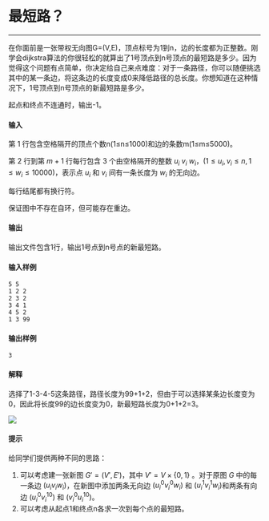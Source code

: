 # 最短路？

---

在你面前是一张带权无向图G=(V,E)，顶点标号为1到n，边的长度都为正整数。刚学会dijkstra算法的你很轻松的就算出了1号顶点到n号顶点的最短路是多少。因为觉得这个问题有点简单，你决定给自己来点难度：对于一条路径，你可以随便挑选其中的某一条边，将这条边的长度变成0来降低路径的总长度。你想知道在这种情况下，1号顶点到n号顶点的新最短路是多少。

起点和终点不连通时，输出-1。

#### 输入

第 1 行包含空格隔开的顶点个数n(1≤n≤1000)和边的条数m(1≤m≤5000)。

第 2 行到第 $m+1$ 行每行包含 3 个由空格隔开的整数 $u_i$ $v_i$ $w_i$，$(1 \le u_i, v_i \le n, 1 \le w_i \le 10000)$，表示点 $u_i$ 和 $v_i$ 间有一条长度为 $w_i$ 的无向边。

每行结尾都有换行符。

保证图中不存在自环，但可能存在重边。

#### 输出

输出文件包含1行，输出1号点到n号点的新最短路。

#### 输入样例

```
5 5
1 2 2
2 3 2
3 4 1
4 5 2
1 3 99
```

#### 输出样例

```
3
```

#### 解释

选择了1-3-4-5这条路径，路径长度为99+1+2，但由于可以选择某条边长度变为0，因此将长度99的边长度变为0，新最短路长度为0+1+2=3。

![](https://dsa.cs.tsinghua.edu.cn/oj/attachment/17a7/17a722d3f0ba44037f484fabdd1cb61c711f8834.png)

#### 提示

给同学们提供两种不同的思路：

1. 可以考虑建一张新图 $G' = (V', E')$，其中 $V' = V \times \{0, 1\}$ 。对于原图 $G$ 中的每一条边 $(u_iv_iw_i)$，在新图中添加两条无向边 $(u_i^0v_i^0w_i)$ 和 $(u_i^1v_i^1w_i)$和两条有向边 $(u_i^0v_i^10)$ 和 $(v_i^0u_i^10)$。
2. 可以考虑从起点1和终点n各求一次到每个点的最短路。